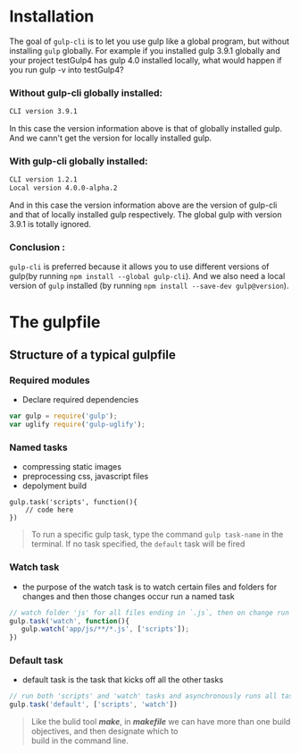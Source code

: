 # Installation

The goal of `gulp-cli` is to let you use gulp like a global program, but without installing `gulp` globally.
For example if you installed gulp 3.9.1 globally and your project testGulp4 has gulp 4.0 installed locally, 
what would happen if you run gulp -v into testGulp4?

### Without gulp-cli globally installed:
```bash
CLI version 3.9.1
```
In this case the version information above is that of globally installed gulp. And we cann't get the
version for locally installed gulp.

### With gulp-cli globally installed:
``` bash
CLI version 1.2.1
Local version 4.0.0-alpha.2
```
And in this case the version information above are the version of gulp-cli and that of locally installed gulp respectively. 
The global gulp with version 3.9.1 is totally ignored.

### Conclusion :
`gulp-cli` is preferred because it allows you to use different versions of gulp(by running ```npm install --global gulp-cli```). And we also 
need a local version of `gulp` installed (by running ```npm install --save-dev gulp@version```).

# The gulpfile

## Structure of a typical gulpfile

### Required modules
- Declare required dependencies
```javascript
var gulp = require('gulp');
var uglify require('gulp-uglify');
```

### Named tasks
- compressing static images
- preprocessing css, javascript files
- depolyment build
```jascript
gulp.task('scripts', function(){
    // code here
})
```
> To run a specific gulp task, type the command `gulp task-name` in the terminal. If no task specified, the
`default` task will be fired

### Watch task
- the purpose of the watch task is to watch certain files and folders for changes and then those changes occur run
a named task

```javascript
// watch folder 'js' for all files ending in `.js`, then on change run 'scripts' task
gulp.task('watch', function(){
   gulp.watch('app/js/**/*.js', ['scripts']);
})
```

### Default task
- default task is the task that kicks off all the other tasks

```javascript
// run both 'scripts' and 'watch' tasks and asynchronously runs all tasks at the same time
gulp.task('default', ['scripts', 'watch'])
```
> Like the bulid tool ***make***, in ***makefile*** we can have more than one build objectives, and then designate which to  
build in the command line.
